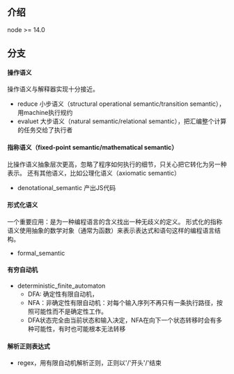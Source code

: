 ## 介绍
node >= 14.0

## 分支
#### 操作语义
操作语义与解释器实现十分接近。

- reduce 小步语义（structural operational semantic/transition semantic），用machine执行规约
- evaluet 大步语义（natural semantic/relational semantic），把汇编整个计算的任务交给了执行者

#### 指称语义（fixed-point semantic/mathematical semantic）
比操作语义抽象层次更高，忽略了程序如何执行的细节，只关心把它转化为另一种表示。
还有其他语义，比如公理化语义（axiomatic semantic）

- denotational_semantic 产出JS代码

#### 形式化语义
一个重要应用：是为一种编程语言的含义找出一种无歧义的定义。
形式化的指称语义使用抽象的数学对象（通常为函数）来表示表达式和语句这样的编程语言结构。

- formal_semantic 

#### 有穷自动机

- deterministic_finite_automaton
  - DFA: 确定性有限自动机，
  - NFA：非确定性有限自动机：对每个输入序列不再只有一条执行路径，按照可能性而不是确定性工作。
  - DFA状态完全由当前状态和输入决定，NFA在向下一个状态转移时会有多种可能性，有时也可能根本无法转移


#### 解析正则表达式

- regex，用有限自动机解析正则，正则以'/'开头'/'结束
